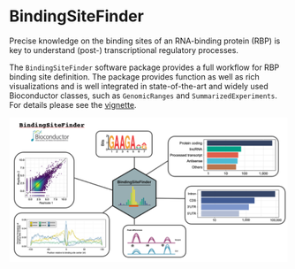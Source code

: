 # BindingSiteFinder

Precise knowledge on the binding sites of an RNA-binding protein (RBP) is key to understand (post-) transcriptional regulatory processes.

The `BindingSiteFinder` software package provides a full workflow for RBP binding site definition. The package provides function as well as rich visualizations and is well integrated in state-of-the-art and widely used Bioconductor classes, such as `GenomicRanges` and `SummarizedExperiments`. For details please see the [vignette](https://bioconductor.org/packages/release/bioc/html/BindingSiteFinder.html).

![](https://github.com/ZarnackGroup/BindingSiteFinder/blob/master/vignettes/images/bsf_promotion.png)

